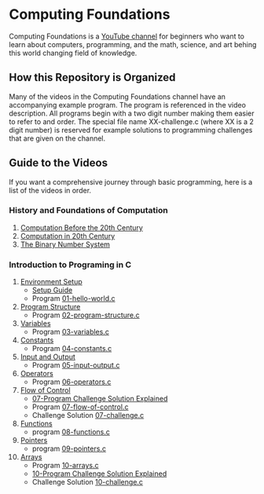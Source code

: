 # Computing Foundations
Computing Foundations is a [YouTube channel](https://www.youtube.com/channel/UCAZFaacJMNRm3JIn3nNR1cQ) for beginners who want to learn about computers, programming, and the math, science, and art behing this world changing field of knowledge. 

## How this Repository is Organized
Many of the videos in the Computing Foundations channel have an accompanying example program. The program is referenced in the video description. All programs begin with a two digit number making them easier to refer to and order. The special file name XX-challenge.c (where XX is a 2 digit number) is reserved for example solutions to programming challenges that are given on the channel. 

## Guide to the Videos
If you want a comprehensive journey through basic programming, here is a list of the videos in order. 

### History and Foundations of Computation

  1. [Computation Before the 20th Century](https://www.youtube.com/watch?v=RHjyzlwFDT0)
  2. [Computation in 20th Century](https://www.youtube.com/watch?v=2xFPxYGf3gQ)
  3. [The Binary Number System](https://www.youtube.com/watch?v=NFqy8ZZ7iKc)

### Introduction to Programing in C 

  1. [Environment Setup](https://www.youtube.com/watch?v=QlhDBm7COrY)
      - [Setup Guide](https://docs.google.com/document/d/1WGW3TSyRzd55gU1mlX_uKuDbopah40Xyq3jR9PdzK9E/edit?usp=sharing)
      - Program [01-hello-world.c](./01-hello-world.c)
  2. [Program Structure](https://www.youtube.com/watch?v=l8vLpdDOOAc)
      - Program [02-program-structure.c](./02-program-structure.c)
  3. [Variables](https://www.youtube.com/watch?v=_lKFwbBJ3P0)
      - Program [03-variables.c](./03-variables.c)
  4. [Constants](https://www.youtube.com/watch?v=bNamLVOERA8)
      - Program [04-constants.c](./04-constants.c)
  5. [Input and Output](https://www.youtube.com/watch?v=JqS3ItZ4FoU)
      - Program [05-input-output.c](./05-input-output.c)
  6. [Operators](https://www.youtube.com/watch?v=17rxUhc9u2Q)
      - Program [06-operators.c](./06-operators.c)
  7. [Flow of Control](https://www.youtube.com/watch?v=FBIsG5CwB64)
      - [07-Program Challenge Solution Explained](https://www.youtube.com/watch?v=AIgTD8xNb_o)
      - Program [07-flow-of-control.c](./07-flow-of-control.c)
      - Challenge Solution [07-challenge.c](./08-challenge.c)
  8. [Functions](https://youtu.be/JaKGqQsBv9A)
      - program [08-functions.c](./08-functions.c)
  9. [Pointers](https://youtu.be/16iWPE9TAn4)
      - program [09-pointers.c](./09-pointers.c)
 10. [Arrays](https://www.youtube.com/watch?v=vKxWYwZQ0P4)
      - Program [10-arrays.c](./10-arrays.c)
      - [10-Program Challenge Solution Explained](https://www.youtube.com/watch?v=-0rGjdL0_NU)
      - Challenge Solution [10-challenge.c](./10-challenge.c)
